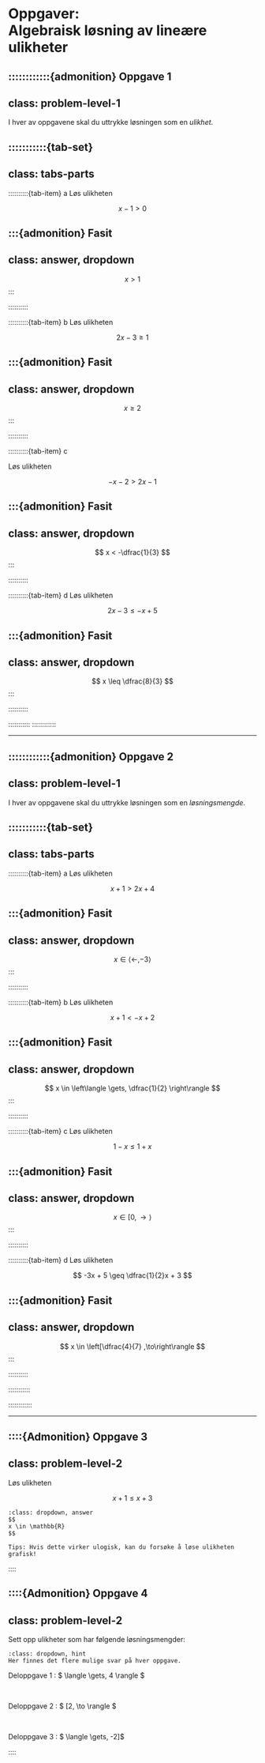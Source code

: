 # Oppgaver: <br> Algebraisk løsning av lineære ulikheter

::::::::::::{admonition} Oppgave 1 
---
class: problem-level-1
---
I hver av oppgavene skal du uttrykke løsningen som en *ulikhet*.

:::::::::::{tab-set}
---
class: tabs-parts
---
::::::::::{tab-item} a
Løs ulikheten 

$$
x - 1 > 0
$$

:::{admonition} Fasit
---
class: answer, dropdown
---
$$
x > 1
$$
:::

::::::::::

::::::::::{tab-item} b
Løs ulikheten

$$
2x - 3 \geq 1
$$

:::{admonition} Fasit
---
class: answer, dropdown
---
$$
x \geq 2
$$
:::

::::::::::

::::::::::{tab-item} c

Løs ulikheten 

$$
-x - 2 > 2x - 1
$$

:::{admonition} Fasit
---
class: answer, dropdown
---
$$
x < -\dfrac{1}{3}
$$
:::

::::::::::

::::::::::{tab-item} d
Løs ulikheten 

$$
2x - 3 \leq -x + 5
$$

:::{admonition} Fasit
---
class: answer, dropdown
---
$$
x \leq \dfrac{8}{3}
$$
:::

::::::::::

:::::::::::
::::::::::::

---



::::::::::::{admonition} Oppgave 2 
---
class: problem-level-1
---
I hver av oppgavene skal du uttrykke løsningen som en *løsningsmengde*.

:::::::::::{tab-set}
---
class: tabs-parts
---
::::::::::{tab-item} a
Løs ulikheten

$$
x + 1 > 2x + 4
$$


:::{admonition} Fasit
---
class: answer, dropdown
---
$$
x \in \langle \gets, -3 \rangle
$$
:::

::::::::::

::::::::::{tab-item} b
Løs ulikheten

$$
x + 1 < -x + 2
$$

:::{admonition} Fasit
---
class: answer, dropdown
---
$$
x \in \left\langle \gets, \dfrac{1}{2} \right\rangle
$$
:::

::::::::::

::::::::::{tab-item} c
Løs ulikheten

$$
1 - x \leq 1 + x
$$

:::{admonition} Fasit
---
class: answer, dropdown
---
$$
x \in [0, \to\rangle
$$
:::

::::::::::

::::::::::{tab-item} d
Løs ulikheten

$$
-3x + 5 \geq \dfrac{1}{2}x + 3
$$

:::{admonition} Fasit
---
class: answer, dropdown
---
$$
x \in \left[\dfrac{4}{7} ,\to\right\rangle
$$
:::

::::::::::

:::::::::::

::::::::::::

---

::::{Admonition} Oppgave 3
---
class: problem-level-2
---
Løs ulikheten

$$ x + 1 \leq x + 3$$

`````{admonition} Fasit
:class: dropdown, answer
$$
x \in \mathbb{R}
$$

Tips: Hvis dette virker ulogisk, kan du forsøke å løse ulikheten grafisk!

`````
::::

::::{Admonition} Oppgave 4
---
class: problem-level-2
---
Sett opp ulikheter som har følgende løsningsmengder: 

`````{admonition} Tips
:class: dropdown, hint
Her finnes det flere mulige svar på hver oppgave. 

`````
Deloppgave 1
: $ \langle \gets, 4 \rangle $

<br>

Deloppgave 2
: $ [2, \to \rangle $

<br>

Deloppgave 3
: $ \langle \gets, -2]$

::::
